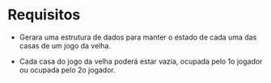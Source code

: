 # Requisitos

* Gerara uma estrutura de dados para manter o estado de cada uma das casas de um jogo da velha.

* Cada casa do jogo da velha poderá estar vazia, ocupada pelo 1o jogador ou ocupada pelo 2o jogador.
